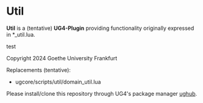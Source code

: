 # Util #

**Util** is a (tentative) **UG4-Plugin** providing functionality originally expressed in *_util.lua.

test

Copyright 2024 Goethe University Frankfurt

Replacements (tentative):

* ugcore/scripts/util/domain_util.lua

Please install/clone this repository through UG4's package manager
[ughub](https://github.com/UG4/ughub).
